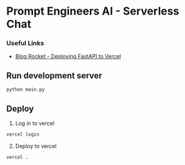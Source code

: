 # Prompt Engineers AI - Serverless Chat

### Useful Links
- [Blog Rocket - Deploying FastAPI to Vercel](https://blog.logrocket.com/deploying-fastapi-applications-to-vercel/)

## Run development server
```bash
python main.py
```

## Deploy
1. Log in to vercel
```bash
vercel login
```

2. Deploy to vercel
```bash
vercel .
```